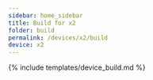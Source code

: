 ```yaml
---
sidebar: home_sidebar
title: Build for x2
folder: build
permalink: /devices/x2/build
device: x2
---
```

{% include templates/device_build.md %}
